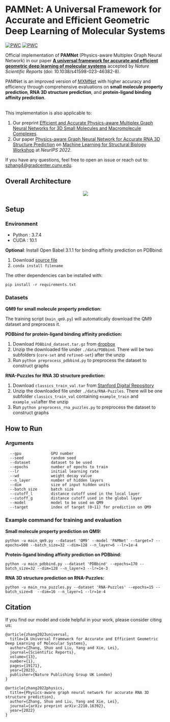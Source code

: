 
# PAMNet: A Universal Framework for Accurate and Efficient Geometric Deep Learning of Molecular Systems
[![PWC](https://img.shields.io/endpoint.svg?url=https://paperswithcode.com/badge/a-universal-framework-for-accurate-and/drug-discovery-on-qm9)](https://paperswithcode.com/sota/drug-discovery-on-qm9?p=a-universal-framework-for-accurate-and)
[![PWC](https://img.shields.io/endpoint.svg?url=https://paperswithcode.com/badge/a-universal-framework-for-accurate-and/protein-ligand-affinity-prediction-on-pdbbind)](https://paperswithcode.com/sota/protein-ligand-affinity-prediction-on-pdbbind?p=a-universal-framework-for-accurate-and)

Official implementation of **PAMNet** (Physics-aware Multiplex Graph Neural Network) in our paper **[A universal framework for accurate and efficient geometric deep learning of molecular systems](https://www.nature.com/articles/s41598-023-46382-8)** accepted by *Nature Scientific Reports* (doi: 10.1038/s41598-023-46382-8).

PAMNet is an improved version of [MXMNet](https://github.com/zetayue/MXMNet) with higher accuracy and efficiency through comprehensive evaluations on **small molecule property prediction**, **RNA 3D structure prediction**, and **protein-ligand binding affinity prediction**.
<br/><br/>

This implementation is also applicable to:
1. Our preprint [Efficient and Accurate Physics-aware Multiplex Graph Neural Networks for 3D Small Molecules and Macromolecule Complexes](https://arxiv.org/abs/2206.02789).
2. Our paper [Physics-aware Graph Neural Network for Accurate RNA 3D Structure Prediction](https://arxiv.org/abs/2210.16392) on [Machine Learning for Structural Biology Workshop](https://www.mlsb.io/) at *NeurIPS 2022*.

If you have any questions, feel free to open an issue or reach out to: szhang4@gradcenter.cuny.edu.

## Overall Architecture

<p align="center">
<img src="https://github.com/zetayue/Physics-aware-Multiplex-GNN/blob/main/overview.png?raw=true">
</p>

## Setup
### Environment

 - Python : 3.7.4 
 - CUDA : 10.1

**Optional**: Install Open Babel 3.1.1 for binding affinity prediction on PDBbind:

 1. Download [source file](https://anaconda.org/conda-forge/openbabel/3.1.1/download/linux-64/openbabel-3.1.1-py37h200e996_1.tar.bz2)
 2. `conda install filename`

The other dependencies can be installed with:
```
pip install -r requirements.txt
```
### Datasets

**QM9 for small molecule property prediction:**

  The training script (`main_qm9.py`) will automatically download the QM9 dataset and preprocess it.

**PDBbind for protein-ligand binding affinity prediction:**

 1. Download `PDBbind_dataset.tar.gz` from [dropbox](https://www.dropbox.com/sh/2uih3c6fq37qfli/AAD-LHXSWMLAuGWzcQLk5WI3a)
 2. Unzip the downloaded file under `./data/PDBbind`. There will be two subfolders (`core-set` and `refined-set`) after the unzip
 3. Run `python preprocess_pdbbind.py` to preprocess the dataset to construct graphs

**RNA-Puzzles for RNA 3D structure prediction:**

 1. Download `classics_train_val.tar` from [Stanford Digital Repository](https://doi.org/10.25740/bn398fc4306)
 2. Unzip the downloaded file under `./data/RNA-Puzzles`. There will be one subfolder `classics_train_val` containing `example_train` and `example_val`after the unzip
 3. Run `python preprocess_rna_puzzles.py` to preprocess the dataset to construct graphs

## How to Run
### Arguments
```
  --gpu             GPU number
  --seed            random seed
  --dataset         dataset to be used
  --epochs          number of epochs to train
  --lr              initial learning rate
  --wd              weight decay value
  --n_layer         number of hidden layers
  --dim             size of input hidden units
  --batch_size      batch size
  --cutoff_l        distance cutoff used in the local layer
  --cutoff_g        distance cutoff used in the global layer
  --model           model to be used on QM9
  --target          index of target (0~11) for prediction on QM9
```
### Example command for training and evaluation
**Small molecule property prediction on QM9:**

    python -u main_qm9.py --dataset 'QM9' --model 'PAMNet' --target=7 --epochs=900 --batch_size=32 --dim=128 --n_layer=6 --lr=1e-4

**Protein-ligand binding affinity prediction on PDBbind:**

    python -u main_pdbbind.py --dataset 'PDBbind' --epochs=170 --batch_size=32 --dim=128 --n_layer=3 --lr=1e-3

**RNA 3D structure prediction on RNA-Puzzles:**

    python -u main_rna_puzzles.py --dataset 'RNA-Puzzles' --epochs=15 --batch_size=8  --dim=16 --n_layer=1 --lr=1e-4

## Citation
If you find our model and code helpful in your work, please consider citing us:
```
@article{zhang2023universal,
  title={A Universal Framework for Accurate and Efficient Geometric Deep Learning of Molecular Systems},
  author={Zhang, Shuo and Liu, Yang and Xie, Lei},
  journal={Scientific Reports},
  volume={13},
  number={1},
  pages={19171},
  year={2023},
  publisher={Nature Publishing Group UK London}
}

@article{zhang2022physics,
  title={Physics-aware graph neural network for accurate RNA 3D structure prediction},
  author={Zhang, Shuo and Liu, Yang and Xie, Lei},
  journal={arXiv preprint arXiv:2210.16392},
  year={2022}
}
```
